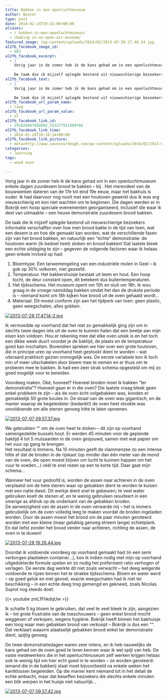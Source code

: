 ```yaml
---
title: Bakken in een openluchtmuseum
author: Wouter
type: post
date: 2014-02-24T19:16:06+00:00
aliases:
  - / bakken-in-een-openluchtmuseun/
  - /baking-in-an-open-air-museum/
featured_image: /wp-content/uploads/2014/02/2013-07-28-17.46.54.jpg
al2fb_facebook_image_id:
  - 683
al2fb_facebook_excerpt:
  - |
    Vorig jaar in de zomer heb ik de kans gehad om in een openluchtmuseum enkele dagen zuurdesem brood te bakken - bij Bokrijk. Het merendeel van de bouwwerken dateren van de 17e tot eind 19e eeuw, maar het bakhuis is ouder. Ik had daarvoor nog nooit met een houtoven gewerkt dus ik was erg nieuwschierig en kon niet wachten om te beginnen. Die dagen werden er in Bokrijk een hoop speciale evenementen georganiseerd, inclusief die waar ik deel van uitmaakte - een heuse demonstratie zuurdesem brood bakken. 
    
    De taak die ik mijzelf oplegde bestond uit nieuwschierige bezoekers informatie verschaffen over hoe men brood bakte in de tijd van toen, wat een desem is en hoe die gemaakt kan worden, wat de verschillende fasen zijn van het brood bakken, en natuurlijk een "echte" demonstratie: de houtoven warm (ik bedoel heet) stoken en brood bakken! Dat laatste bleek een echte uitdaging te zijn - gegeven de volgende factoren waar ik helaas geen enkele invloed op had.
al2fb_facebook_text:
  - |
    Vorig jaar in de zomer heb ik de kans gehad om in een openluchtmuseum enkele dagen zuurdesem brood te bakken - bij Bokrijk. Het merendeel van de bouwwerken dateren van de 17e tot eind 19e eeuw, maar het bakhuis is ouder. Ik had daarvoor nog nooit met een houtoven gewerkt dus ik was erg nieuwschierig en kon niet wachten om te beginnen. Die dagen werden er in Bokrijk een hoop speciale evenementen georganiseerd, inclusief die waar ik deel van uitmaakte - een heuse demonstratie zuurdesem brood bakken. 
    
    De taak die ik mijzelf oplegde bestond uit nieuwschierige bezoekers informatie verschaffen over hoe men brood bakte in de tijd van toen, wat een desem is en hoe die gemaakt kan worden, wat de verschillende fasen zijn van het brood bakken, en natuurlijk een "echte" demonstratie: de houtoven warm (ik bedoel heet) stoken en brood bakken! Dat laatste bleek een echte uitdaging te zijn - gegeven de volgende factoren waar ik helaas geen enkele invloed op had.
al2fb_facebook_url_param_name:
  - lang
al2fb_facebook_url_param_value:
  - nl
al2fb_facebook_link_id:
  - 291826997604992_253277911509766
al2fb_facebook_link_time:
  - 2014-02-24T19:16:14+00:00
al2fb_facebook_link_picture:
  - meta=http://www.savesourdough.com/wp-content/uploads/2014/02/2013-07-28-17.46.54-300x225.jpg
categories:
  - learning
tags:
  - wood oven

---
```


Vorig jaar in de zomer heb ik de kans gehad om in een openluchtmuseum enkele dagen zuurdesem brood te bakken &#8211; bij <a href="http://www.bokrijk.be/" title="bokrijk" target="_blank"></a>. Het merendeel van de bouwwerken dateren van de 17e tot eind 19e eeuw, maar het bakhuis is ouder. Ik had daarvoor nog nooit met een houtoven gewerkt dus ik was erg nieuwschierig en kon niet wachten om te beginnen. Die dagen werden er in Bokrijk een hoop speciale evenementen georganiseerd, inclusief die waar ik deel van uitmaakte &#8211; een heuse demonstratie zuurdesem brood bakken. 

De taak die ik mijzelf oplegde bestond uit nieuwschierige bezoekers informatie verschaffen over hoe men brood bakte in de tijd van toen, wat een desem is en hoe die gemaakt kan worden, wat de verschillende fasen zijn van het brood bakken, en natuurlijk een &#8220;echte&#8221; demonstratie: de houtoven warm (ik bedoel heet) stoken en brood bakken! Dat laatste bleek een echte uitdaging te zijn &#8211; gegeven de volgende factoren waar ik helaas geen enkele invloed op had:

  1. Bloemtype. Een tarwemengeling van een industriële molen in Geel &#8211; ik gok op 30% volkoren, niet gezeefd. 
  2. Temperatuur. Het bakkershuisje bestaat uit leem en hout. Een hoop tocht, de deur constant open, dit betekent dus buitentemperaturen. 
  3. Het tijdsschema. Het museum opent om 10h en sluit om 18h. Ik wou graag in de vroege namiddag bakken omdat het dan de drukste periode is &#8211; niemand komt om 18h kijken hoe brood uit de oven gehaald wordt&#8230; 
  4. Materiaal. Dit moest conform zijn aan het tijdperk van toen: geen plastic, geen weegschalen, alles gokken. 

<a href="http://lh5.ggpht.com/-Mm-6R7fBFvM/UwuM5ZP40xI/AAAAAAAAAZg/bqDrdibIgNU/s1024/2013-07-28%25252017.47.14-2.jpg" link="https://picasaweb.google.com/112210681491304618203/SaveSourdough#5984031447549793042" title="2013-07-28 17.47.14-2.jpg" ><img src="http://lh5.ggpht.com/-Mm-6R7fBFvM/UwuM5ZP40xI/AAAAAAAAAZg/bqDrdibIgNU/w400-o/2013-07-28%25252017.47.14-2.jpg" alt="2013-07-28 17.47.14-2.jpg" title="2013-07-28 17.47.14-2.jpg" class="alignleft pe2-photo"  /></a>

<p class="clear">
  <p>
    Ik vermoedde op voorhand dat het niet zo gemakkelijk ging zijn om in slechts twee dagen iets uit de oven te kunnen halen dat een beetje aan mijn eisen kon voldoen. Hou er rekening mee dat elke oven uniek is en het toch een dikke week duurt voordat je de baktijd, de plaats en de temperatuur goed kan inschatten. Bovendien spreken we hier over een grote houtoven, die in principe uren op voorhand heet gestookt dient te worden &#8211; wat uiteraard praktisch gezien onmogelijk was. De eerste variabele kon ik toch min of meer uitschakelen door bloem mee te nemen en er thuis om te proberen mee te bakken. Ik had een zeer strak schema opgesteld om mij zo goed mogelijk voor te bereiden.
  </p>
  
  <p>
    Voordeeg maken. Oké, hoeveel? Hoeveel broden moet ik bakken &#8220;ter demonstratie&#8221;? Hoeveel gaan er in die oven? Die laatste vraag bleek geen enkel probleem te zijn &#8211; als de oven écht volgebakken was, konden er gemakkelijk 50 grote boules in. De straal van de oven was gigantisch, en de manier waarop de begeleidster (bedankt!) de oven heet stookte was onvoldoende om alle stenen genoeg hitte te laten opnemen.
  </p>
  
  <p>

<a href="http://lh4.ggpht.com/-7eVRjAEzcxw/UwuMy_Ftp-I/AAAAAAAAAZA/2Shr2DoGwFo/s1024/2013-07-07%25252009.57.37.jpg" link="https://picasaweb.google.com/112210681491304618203/SaveSourdough#5984031337448581090" title="2013-07-07 09.57.37.jpg" ><img src="http://lh4.ggpht.com/-7eVRjAEzcxw/UwuMy_Ftp-I/AAAAAAAAAZA/2Shr2DoGwFo/w400-o/2013-07-07%25252009.57.37.jpg" alt="2013-07-07 09.57.37.jpg" title="2013-07-07 09.57.37.jpg" class="alignleft pe2-photo"  /></a>
  </p>
  
  <p class="clear">
    <p>
      We gebruikten &#8220;<a href="http://books.google.be/books?id=Sfi3JomB2HsC&#038;pg=PA1646&#038;lpg=PA1646&#038;dq=mutsaard+oven&#038;source=bl&#038;ots=NKj1lAsUB7&#038;sig=HlvHjsT9jqLHo4EL6_Hwmcs_oRc&#038;hl=en&#038;sa=X&#038;ei=h5ILU9GoE6OK7Abu2IHICg&#038;ved=0CCwQ6AEwAA#v=onepage&#038;q=mutsaard%20oven&#038;f=false" title="mutsaarden"></a>&#8221; om de oven heet te stoken &#8211; dit zijn op voorhand samengestelde bussels hout. Er werden 45 minuten voor de geplande baktijd 4 tot 5 mutsaarden in de oven gesjouwd, samen met wat papier om het vuur op gang te brengen.<br /> Het resultaat is immens. Na 10 minuten geeft de vlammenzee zo een intense hitte af dat de broden in de rijskast (op minder dan één meter van de mond van de oven, die open moest blijven om lucht te kunnen happen om het vuur te voeden&#8230;) véél te snel rezen op een te korte tijd. Daar gaat mijn schema&#8230;
    </p>
    
<p>
Wanneer het vuur gedoofd is, worden de assen naar achteren in de oven verplaatst om de hete stenen waar op gebakken dient te worden te kuisen met een natte dweil. Dit werkje dient snel te gebeuren; te veel water gebruiken koelt de stenen af, en te weinig gebruiken resulteert in een smerige as afdruk op de onderkant van de gebakken broden.<br /> De aanwezigheid van de assen in de oven verwarde mij &#8211; het is immers gebruikelijk om de oven volledig leeg te maken voordat de broden ingeladen worden. Door de assen moest het brood om de paar minuten geroteerd worden met een kleine (maar gelukkig genoeg etreem lange) schietplank. En dat liefst zonder het brood verder naar achteren, richting de assen, de oven in te duwen!
</p>
    
<p>
<a href="http://lh6.ggpht.com/-erg-d8I7UWA/UwuM6jdYChI/AAAAAAAAAZo/fklK95O_h38/s1024/2013-07-28%25252019.26.44.jpg" link="https://picasaweb.google.com/112210681491304618203/SaveSourdough#5984031467470588434" title="2013-07-28 19.26.44.jpg" ><img src="http://lh6.ggpht.com/-erg-d8I7UWA/UwuM6jdYChI/AAAAAAAAAZo/fklK95O_h38/w400-o/2013-07-28%25252019.26.44.jpg" alt="2013-07-28 19.26.44.jpg" title="2013-07-28 19.26.44.jpg" class="alignleft pe2-photo"  /></a>
</p>
    
<p class="clear">
  <p>
    Doordat ik voldoende voordeeg op voorhand gemaakt had (in een semi verborgen plastieken container&#8230;), kon ik indien nodig met mijn op voorhand uitgedokterde formule spelen en zo nodig het preferment ratio verhogen of verlagen. De eerste dag werkte dit niet zoals verwacht &#8211; het deeg weigerde voldoende te rijzen binnen het te strakke tijdsschema. Bloem en water werd &#8211; op goed geluk en met gevoel, exacte weegschalen had ik niet ter beschikking &#8211; in een echte deeg trog gemengd en gekneed, zoals Nicolas Supiot nog steeds doet:
  </p>
  
{{< youtube zmL1FhkdqUw >}}

  
  <p>
    Ik schatte 5 kg bloem te gebruiken, dat veel te veel bleek te zijn, aangezien ik &#8211; tot grote frustratie van de toeschouwers &#8211; geen enkel brood mocht weggeven of verkopen, wegens hygiëne. Bokrijk heeft binnen het bakhuisje een toog waar men gebakken brood van <a href="http://www.dewroeter-dagcentrum.be/bestellen/producten-en-diensten/bakkerijproducten" title="De Wroeter"></a> verkoopt &#8211; Bokrijk is dus een &#8220;<a href="http://bakkersvlaanderen.be/faq/wat-is-het-verschil-tussen-een-warme-en-een-koude-bakker" title="koude bakker"></a>&#8220;. Dat verklaart waaorm plaatselijk gebakken brood enkel ter demonstratie dient, spijtig genoeg.
  </p>
  
  <p>
    De twee demonstratiedagen waren zeer intens, en ik heb nauwelijks de kans gehad om de oven goed te leren kennen waar ik wel spijt van heb. De vaste medewerkers die in het openluchtmuseum zelf werken krijgen helaas ook te weinig tijd om hier echt goed in te worden &#8211; ze worden geroteerd: iemand die in de bakkerij staat moet bijvoorbeeld na enkele weken het kantklossen begeleiden. Op die manier kent niemand tot in het detail de echte ambacht, maar dat beseffen bezoekers die slechts enkele minuten een blik werpen in het huisje niet natuurlijk&#8230;
  </p>
      
  <p>
<a href="http://lh4.ggpht.com/-vS1zhQ-Gmw4/UwuM0lLe8jI/AAAAAAAAAZI/lqbK_HJkNFg/s1024/2013-07-07%25252009.57.42.jpg" link="https://picasaweb.google.com/112210681491304618203/SaveSourdough#5984031364853199410" title="2013-07-07 09.57.42.jpg" ><img src="http://lh4.ggpht.com/-vS1zhQ-Gmw4/UwuM0lLe8jI/AAAAAAAAAZI/lqbK_HJkNFg/w400-o/2013-07-07%25252009.57.42.jpg" alt="2013-07-07 09.57.42.jpg" title="2013-07-07 09.57.42.jpg" class="alignleft pe2-photo"  /></a>

</p>

 [1]: https://redzuurdesem.be/wp-content/uploads/2014/02/2013-07-28-17.46.54.jpg